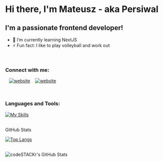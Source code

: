 # Hi there, I'm Mateusz - aka Persiwal


## I'm a passionate frontend developer!

- 🌱 I’m currently learning NextJS
  <!-- - 📜 2022 Learning roadmap: Node -->
  <!-- - 🥅 2022 Goals: Land my first frontend developer job -->
- ⚡ Fun fact: I like to play volleyball and work out

<br/>

### Connect with me:

&nbsp;&nbsp;
[![website](https://img.shields.io/badge/-LinkedIn-blue?style=for-the-badge&logo=linkedin)](https://www.linkedin.com/in/mateuszbarwicki/)
&nbsp;&nbsp;
[![website](https://img.shields.io/badge/Gmail-D14836?style=for-the-badge&logo=gmail&logoColor=white)](mailto:mateuszbarwicki2@gmail.com)

<br/>

### Languages and Tools:

[![My Skills](https://skillicons.dev/icons?i=js,ts,html,css,sass,react,nextjs,postman,nodejs,express,mongodb,vscode,jest,materialui,webpack,redux,figma,firebase,git,github,jest,vercel&perline=11)](https://skillicons.dev)

<br/>

  <summary>GitHub Stats</summary>

[![Top Langs](https://github-readme-stats.vercel.app/api/top-langs/?username=Persiwal&theme=dark&text_color=fff&border_color=79ff97&layout=compact)](https://github.com/Persiwal)

<br/>
  <img align="left" alt="codeSTACKr's GitHub Stats" src="https://github-readme-stats.vercel.app/api?username=Persiwal&show_icons=true&hide_border=false&title_color=ff652f&icon_color=FFE400&bg_color=09131B&text_color=ffffff&border_color=0c1a25" />
